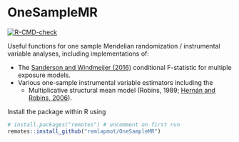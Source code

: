 # OneSampleMR
<!-- badges: start -->
[![R-CMD-check](https://github.com/remlapmot/OneSampleMR/workflows/R-CMD-check/badge.svg)](https://github.com/remlapmot/OneSampleMR/actions)
<!-- badges: end -->

Useful functions for one sample Mendelian randomization / instrumental variable 
analyses, including implementations of:

* The [Sanderson and Windmeijer (2016)](https://doi.org/10.1016/j.jeconom.2015.06.004) conditional F-statistic for multiple exposure models.
* Various one-sample instrumental variable estimators including the
  * Multiplicative structural mean model (Robins, 1989; [Hernán and Robins, 2006](https://doi.org/10.1097/01.ede.0000222409.00878.37)).

Install the package within R using
``` r
# install.packages("remotes") # uncomment on first run
remotes::install_github("remlapmot/OneSampleMR")
```
